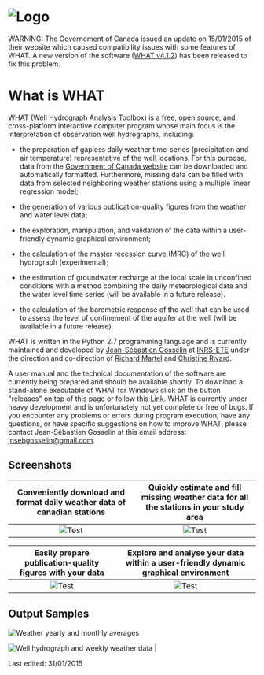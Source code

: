 ![Logo](https://github.com/jnsebgosselin/WHAT/blob/master/Images/WHAT_banner_lowres(150).png)
====

WARNING: The Governement of Canada issued an update on 15/01/2015 of their website which caused compatibility issues with some features of WHAT. A new version of the software ([WHAT v4.1.2](https://github.com/jnsebgosselin/WHAT/releases)) has been released to fix this problem.

What is WHAT
============
WHAT (Well Hydrograph Analysis Toolbox) is a free, open source, and cross-platform interactive computer program whose main focus is the interpretation of observation well hydrographs, including:
* the preparation of gapless daily weather time-series (precipitation and air temperature) representative of the well locations. For this purpose, data from the [Government of Canada website](http://climate.weather.gc.ca/) can be downloaded and automatically formatted. Furthermore, missing data can be filled with data from selected neighboring weather stations using a multiple linear regression model;

* the generation of various publication-quality figures from the weather and water level data;

* the exploration, manipulation, and validation of the data within a user-friendly dynamic graphical environment;

* the calculation of the master recession curve (MRC) of the well hydrograph (experimental);

* the estimation of groundwater recharge at the local scale in unconfined conditions with a method combining the daily meteorological data and the water level time series (will be available in a future release).

* the calculation of the barometric response of the well that can be used to assess the level of confinement of the aquifer at the well (will be available in a future release).

WHAT is written in the Python 2.7 programming language and is currently maintained and developed by [Jean-Sébastien Gosselin](http://www.liamg.ca/en/about-us/jean-sebastien-gosselin/) at [INRS-ETE](http://ete.inrs.ca/) under the direction and co-direction of [Richard Martel](http://www.inrs.ca/richard-martel) and [Christine Rivard](http://science.gc.ca/default.asp?lang=En&n=E3024D2D-1&xsl=sdmtprofile&xml=E3024D2D-1AB4-4F74-AF13-755D0DCF3E13&formid=B03536B8-8F8E-4BC1-A5BF-D62B13F57A8B&showfromadmin=1&readonly=true).

A user manual and the technical documentation of the software are currently being prepared and should be available shortly. To download a stand-alone executable of WHAT for Windows click on the button "releases" on top of this page or follow this [Link](https://github.com/jnsebgosselin/WHAT/releases). WHAT is currently under heavy development and is unfortunately not yet complete or free of bugs. If you encounter any problems or errors during program execution, have any questions, or have specific suggestions on how to improve WHAT, please contact Jean-Sébastien Gosselin at this email address: jnsebgosselin@gmail.com.

Screenshots
----------------------------------------

| Conveniently download and format daily weather data of canadian stations | Quickly estimate and fill missing weather data for all the stations in your study area |
| :-----------: | :-----------: |
| ![Test](https://github.com/jnsebgosselin/WHAT/blob/master/Images/WHAT_Screenshot000.png)  |![Test](https://github.com/jnsebgosselin/WHAT/blob/master/Images/WHAT_Screenshot001.png)  |

| Easily prepare publication-quality figures with your data  | Explore and analyse your data within a user-friendly dynamic graphical environment |
| :-----------: | :-----------: |
| ![Test](https://github.com/jnsebgosselin/WHAT/blob/master/Images/WHAT_Screenshot002.png)  |![Test](https://github.com/jnsebgosselin/WHAT/blob/master/Images/WHAT_Screenshot003.png)  |

Output Samples
---------------
![Weather yearly and monthly averages](https://github.com/jnsebgosselin/WHAT/blob/master/Images/Normals_Marieville.png)

![Well hydrograph and weekly weather data](https://github.com/jnsebgosselin/WHAT/blob/master/Images/hydrograph_PO07.png) |


Last edited: 31/01/2015
